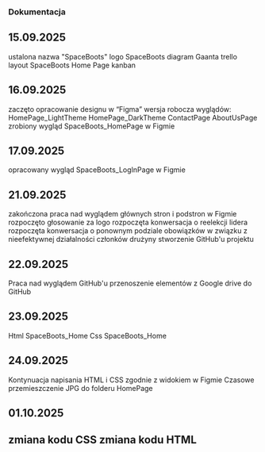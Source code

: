 ### Dokumentacja
## 15.09.2025
ustalona nazwa "SpaceBoots"
logo SpaceBoots
diagram Gaanta
trello
layout SpaceBoots Home Page
kanban
## 16.09.2025
zaczęto opracowanie designu w “Figma”
wersja robocza wyglądów:     HomePage_LightTheme
				HomePage_DarkTheme
				ContactPage
				AboutUsPage
zrobiony wygląd SpaceBoots_HomePage w Figmie
##	17.09.2025
opracowany wygląd SpaceBoots_LogInPage w Figmie
##	21.09.2025
zakończona praca nad wyglądem głównych stron i podstron w Figmie
rozpoczęto głosowanie za logo
rozpoczęta konwersacja o reelekcji lidera
rozpoczęta konwersacja o ponownym podziale obowiązków w związku z nieefektywnej działalności członków drużyny 
stworzenie GitHub'u projektu
## 22.09.2025
Praca nad wyglądem GitHub'u 
przenoszenie elementów z Google drive do GitHub
## 23.09.2025
Html SpaceBoots_Home
Css SpaceBoots_Home
## 24.09.2025
Kontynuacja napisania HTML i CSS zgodnie z widokiem w Figmie
Czasowe przemieszczenie JPG do folderu HomePage
## 01.10.2025
zmiana kodu CSS
zmiana kodu HTML
---
